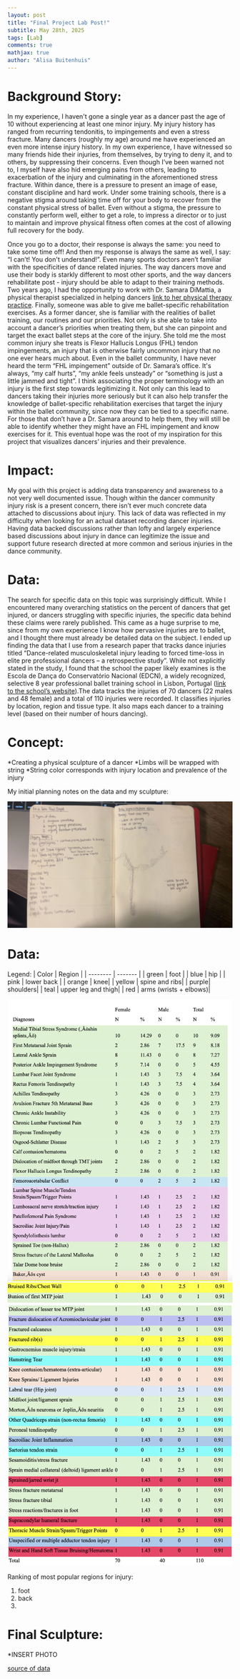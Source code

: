 ```yaml
---
layout: post
title: "Final Project Lab Post!"
subtitle: May 28th, 2025
tags: [Lab]
comments: true
mathjax: true
author: "Alisa Buitenhuis"
---
```


# Background Story:
In my experience, I haven't gone a single year as a dancer past the age of 10 without experiencing at least one minor injury. My injury history has ranged from recurring tendonitis, to impingements and even a stress fracture. Many dancers (roughly my age) around me have experienced an even more intense injury history. In my own experience, I have witnessed so many friends hide their injuries, from themselves, by trying to deny it, and to others, by suppressing their concerns. Even though I’ve been warned not to, I myself have also hid emerging pains from others, leading to exacerbation of the injury and culminating in the aforementioned stress fracture. Within dance, there is a pressure to present an image of ease, constant discipline and hard work. Under some training schools, there is a negative stigma around taking time off for your body to recover from the constant physical stress of ballet. Even without a stigma, the pressure to constantly perform well, either to get a role, to impress a director or to just to maintain and improve physical fitness often comes at the cost of allowing full recovery for the body. 

Once you go to a doctor, their response is always the same: 
you need to take some time off! And then my response is always the same as well, I say: 
“I can’t! You don't understand!”. Even many sports doctors aren’t familiar with the specificities of dance related injuries. The way dancers move and use their body is starkly different to most other sports, and the way dancers rehabilitate post - injury 
should be able to adapt to their training methods. Two years ago, I had the opportunity to work with Dr. Samara DiMattia, a physical therapist specialized in helping dancers [link to her physical therapy 
practice](https://ctdancephysicaltherapy.com/team). Finally, someone was able to give me ballet-specific rehabilitation exercises. As a former dancer, she is familiar with the realities of ballet training, our routines and our priorities. Not only is she able to take into 
account a dancer’s priorities  when treating them, but she can pinpoint and target the exact ballet steps at the core of the injury. She told me the most common injury she treats is Flexor Hallucis Longus (FHL) tendon impingements, an injury that is otherwise fairly 
uncommon injury that no one ever hears much about. Even in the ballet community,
 I have never heard the term “FHL impingement” outside of Dr. Samara’s office. It's always, “my calf hurts”, “my ankle feels unsteady” or “something is just a little jammed and tight”. I think associating the proper terminology with an injury is the 
 first step towards legitimizing it. Not only can this lead to dancers taking their injuries more seriously but it can also help transfer the knowledge of ballet-specific rehabilitation exercises that target the injury within 
 the ballet community, since now they can be tied to a specific name. For those that don’t have a Dr. Samara around to help them, they will still be able to identify whether they might have an FHL impingement and know exercises for it. 
This eventual hope was the root of my inspiration for this project that visualizes dancers’ injuries and their prevalence. 

# Impact:
My goal with this project is adding data transparency and awareness to a not very well documented issue. Though within the dancer community injury risk is a present concern, there isn’t ever much concrete data attached to discussions about injury. 
This lack of data was reflected in my difficulty when looking for an actual dataset recording dancer injuries. Having data backed discussions rather than lofty and largely experience based discussions about injury in dance can legitimize the issue and 
support future research directed at more common and serious injuries in the dance community. 

# Data:
The search for specific data on this topic was surprisingly difficult. 
While I encountered many overarching statistics on the percent of dancers that 
get injured, or dancers struggling with specific injuries, the specific data behind 
these claims were rarely published. This came as a huge surprise to me, since from 
my own experience I know how pervasive injuries are to ballet, and I thought there 
must already be detailed data on the subject. I ended up finding the data that I use from a research paper that tracks dance injuries titled “Dance-related musculoskeletal injury leading to forced time-loss in elite pre professional dancers – a retrospective study”. While not explicitly stated in the study, I found that the school the paper likely examines is the Escola de Dança do Conservatório Nacional (EDCN), a widely recognized, selective 8 year professional ballet training school in Lisbon, Portugal ([link to the school’s website](https://edcn.pt/pt-pt/)).The data tracks the injuries of 70  dancers (22 males and 48 female) and a total of 110 injuries were recorded. It classifies injuries by location, region and tissue type. It also maps  each dancer to a training level (based on their number of hours dancing). 


# Concept: 
*Creating a physical sculpture of a dancer 
*Limbs will be wrapped with string 
*String color corresponds with injury location and prevalence of the injury 

My initial planning notes on the data and my sculpture: 

![image](/assets/img/IMG_5354.JPG)
# Data: 

Legend:
| Color | Region |
| -------- | ------- |
| green  | foot |
| blue  | hip |
| pink | lower back |
| orange | knee| 
| yellow | spine and ribs| 
| purple| shoulders| 
| teal | upper leg and thigh| 
| red | arms (wrists + elbows)| 

![image](/assets/img/img1.png)
![image](/assets/img/image2.png)
![image](/assets/img/image3.png)

Ranking of most popular regions for injury:
1. foot
2. back
3. 
# Final Sculpture: 
*INSERT PHOTO

[source of data](https://www.tandfonline.com/doi/full/10.1080/00913847.2022.2129503)
